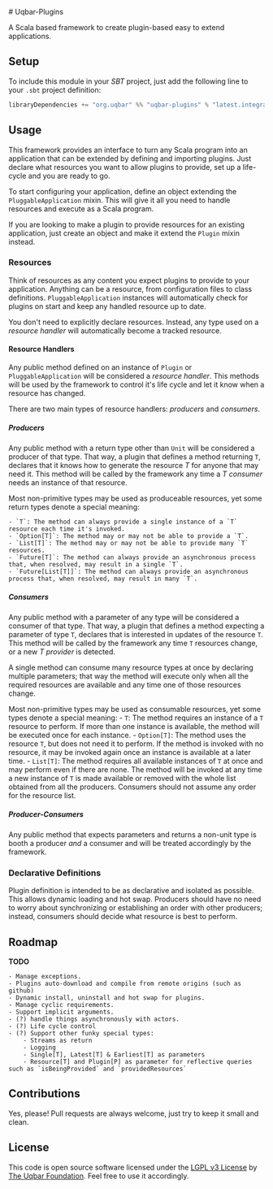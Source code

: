#﻿ Uqbar-Plugins

A Scala based framework to create plugin-based easy to extend applications.

## Setup

To include this module in your *SBT* project, just add the following line to your `.sbt` project definition:

```scala
libraryDependencies += "org.uqbar" %% "uqbar-plugins" % "latest.integration"
```

## Usage

This framework provides an interface to turn any Scala program into an application that can be extended by defining and
importing plugins. Just declare what resources you want to allow plugins to provide, set up a life-cycle and you are
ready to go.

To start configuring your application, define an object extending the `PluggableApplication` mixin. This will give it all
you need to handle resources and execute as a Scala program.

If you are looking to make a plugin  to provide resources for an existing application, just create an object and make
it extend the `Plugin` mixin instead.
  
### Resources

Think of resources as any content you expect plugins to provide to your application. Anything can be a resource, from
configuration files to class definitions. `PluggableApplication` instances will automatically check for plugins on start
and keep any handled resource up to date.

You don't need to explicitly declare resources. Instead, any type used on a *resource handler* will automatically become 
a tracked resource.

#### Resource Handlers

Any public method defined on an instance of `Plugin` or `PluggableApplication` will be considered a *resource handler*.
This methods will be used by the framework to control it's life cycle and let it know when a resource has changed.

There are two main types of resource handlers: *producers* and *consumers*.

##### Producers

Any public method with a return type other than `Unit` will be considered a producer of that type. That way, a plugin
that defines a method returning `T`, declares that it knows how to generate the resource *T* for anyone that may need it.
This method will be called by the framework any time a *T consumer* needs an instance of that resource.

Most non-primitive types may be used as produceable resources, yet some return types denote a special meaning:

	- `T`: The method can always provide a single instance of a `T` resource each time it's invoked.
	- `Option[T]`: The method may or may not be able to provide a `T`.
	- `List[T]`: The method may or may not be able to provide many `T` resources. 
	- `Future[T]`: The method can always provide an asynchronous process that, when resolved, may result in a single `T`.
	- `Future[List[T]]`: The method can always provide an asynchronous process that, when resolved, may result in many `T`.

##### Consumers

Any public method with a parameter of any type will be considered a consumer of that type. That way, a plugin
that defines a method expecting a parameter of type `T`, declares that is interested in updates of the resource `T`.
This method will be called by the framework any time `T` resources change, or a new *T provider* is detected.

A single method can consume many resource types at once by declaring multiple parameters; that way the method will
execute only when all the required resources are available and any time one of those resources change. 

Most non-primitive types may be used as consumable resources, yet some types denote a special meaning:
	- `T`: The method requires an instance of a `T` resource to perform. If more than one instance is available, the 
	method will be executed once for each instance.
	- `Option[T]`: The method uses the resource `T`, but does not need it to perform. If the method is invoked with no
	resource, it may be invoked again once an instance is available at a later time.
	- `List[T]`: The method requires all available instances of `T` at once and may perform even if there are none. The
	method will be invoked at any time a new instance of `T` is made available or removed with the whole list obtained
	from all the producers. Consumers should not assume any order for the resource list. 
	
##### Producer-Consumers

Any public method that expects parameters and returns a non-unit type is booth a producer *and* a consumer and will be
treated accordingly by the framework. 

### Declarative Definitions

Plugin definition is intended to be as declarative and isolated as possible. This allows dynamic loading and hot swap.
Producers should have no need to worry about synchronizing or establishing an order with other producers; instead,
consumers should decide what resource is best to perform.


## Roadmap

**TODO**

	- Manage exceptions.
	- Plugins auto-download and compile from remote origins (such as github)
	- Dynamic install, uninstall and hot swap for plugins.
	- Manage cyclic requirements.
	- Support implicit arguments.
	- (?) handle things asynchronously with actors.
	- (?) Life cycle control
	- (?) Support other funky special types:
		- Streams as return
		- Logging
		- Single[T], Latest[T] & Earliest[T] as parameters
		- Resource[T] and Plugin[P] as parameter for reflective queries such as `isBeingProvided` and `providedResources`


## Contributions

Yes, please! Pull requests are always welcome, just try to keep it small and clean.


## License

This code is open source software licensed under the [LGPL v3 License](https://www.gnu.org/licenses/lgpl.html) by [The Uqbar Foundation](http://www.uqbar-project.org/). Feel free to use it accordingly.
